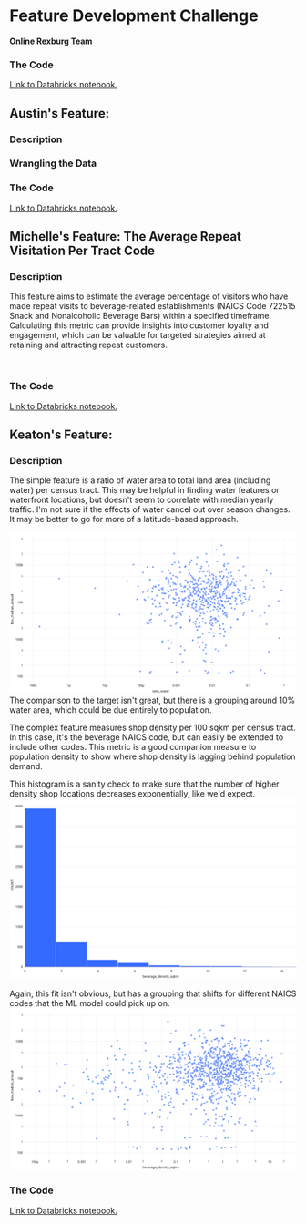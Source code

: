 # Feature Development Challenge

**Online Rexburg Team**

### The Code
[Link to Databricks notebook.]()



## Austin's Feature:

### Description


### Wrangling the Data






### The Code
[Link to Databricks notebook.]()

## Michelle's Feature: The Average Repeat Visitation Per Tract Code

### Description

This feature aims to estimate the average percentage of visitors who have made repeat visits to beverage-related establishments (NAICS Code 722515 Snack and Nonalcoholic Beverage Bars) within a specified timeframe. Calculating this metric can provide insights into customer loyalty and engagement, which can be valuable for targeted strategies aimed at retaining and attracting repeat customers.


![]()
![]()

### The Code
[Link to Databricks notebook.](https://dbc-d55ab3ee-ad9a.cloud.databricks.com/?o=1721200461604912#notebook/3014236572135529/command/3014236572135530)

## Keaton's Feature: 

### Description
The simple feature is a ratio of water area to total land area (including water) per census tract. This may be helpful in finding water features or waterfront locations, but doesn't seem to correlate with median yearly traffic. I'm not sure if the effects of water cancel out over season changes. It may be better to go for more of a latitude-based approach.

![water-ratio-tract](log-log_ratio-water-tract_feature.png)
The comparison to the target isn't great, but there is a grouping around 10% water area, which could be due entirely to population.

The complex feature measures shop density per 100 sqkm per census tract. In this case, it's the beverage NAICS code, but can easily be extended to include other codes. This metric is a good companion measure to population density to show where shop density is lagging behind population demand.

This histogram is a sanity check to make sure that the number of higher density shop locations decreases exponentially, like we'd expect.
![bev-density-histogram](beverage-density_sanity-check.png)

Again, this fit isn't obvious, but has a grouping that shifts for different NAICS codes that the ML model could pick up on.
![bev-density-plot](log-log_beverage-density_target.png)


### The Code
[Link to Databricks notebook.]()


